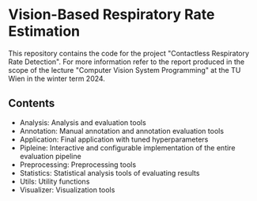# Vision-Based Respiratory Rate Estimation

This repository contains the code for the project "Contactless Respiratory Rate Detection".
For more information refer to the report produced in the scope of the lecture "Computer Vision System Programming"
at the TU Wien in the winter term 2024.

## Contents

- Analysis: Analysis and evaluation tools
- Annotation: Manual annotation and annotation evaluation tools
- Application: Final application with tuned hyperparameters
- Pipleine: Interactive and configurable implementation of the entire evaluation pipeline
- Preprocessing: Preprocessing tools
- Statistics: Statistical analysis tools of evaluating results
- Utils: Utility functions
- Visualizer: Visualization tools